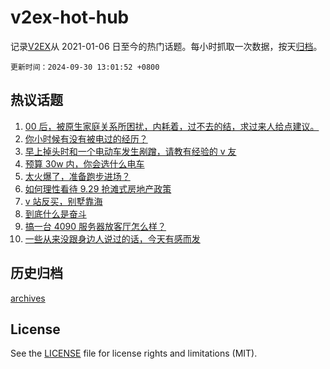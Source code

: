 # v2ex-hot-hub

 记录[V2EX](https://www.v2ex.com/)从 2021-01-06 日至今的热门话题。每小时抓取一次数据，按天[归档](archives)。

`更新时间：2024-09-30 13:01:52 +0800`

## 热议话题

1. [00 后，被原生家庭关系所困扰，内耗着，过不去的结，求过来人给点建议。](https://www.v2ex.com/t/1076847)
1. [你小时候有没有被电过的经历？](https://www.v2ex.com/t/1076843)
1. [早上掉头时和一个电动车发生剐蹭，请教有经验的 v 友](https://www.v2ex.com/t/1076794)
1. [预算 30w 内，你会选什么电车](https://www.v2ex.com/t/1076974)
1. [太火爆了，准备跑步进场？](https://www.v2ex.com/t/1076987)
1. [如何理性看待 9.29 抢滩式房地产政策](https://www.v2ex.com/t/1076977)
1. [v 站反买，别墅靠海](https://www.v2ex.com/t/1076999)
1. [到底什么是奋斗](https://www.v2ex.com/t/1076867)
1. [搞一台 4090 服务器放客厅怎么样？](https://www.v2ex.com/t/1076836)
1. [一些从来没跟身边人说过的话，今天有感而发](https://www.v2ex.com/t/1077020)

## 历史归档

[archives](archives)

## License

See the [LICENSE](LICENSE) file for license rights and limitations (MIT).
